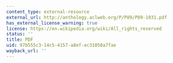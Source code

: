 ```yaml
---
content_type: external-resource
external_url: http://anthology.aclweb.org/P/P89/P89-1031.pdf
has_external_license_warning: true
license: https://en.wikipedia.org/wiki/All_rights_reserved
status: ''
title: PDF
uid: 97b555c3-14c5-4157-a8ef-ec31050a7fae
wayback_url: ''
---
```

